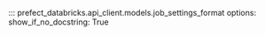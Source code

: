 ::: prefect_databricks.api_client.models.job_settings_format
    options:
      show_if_no_docstring: True
